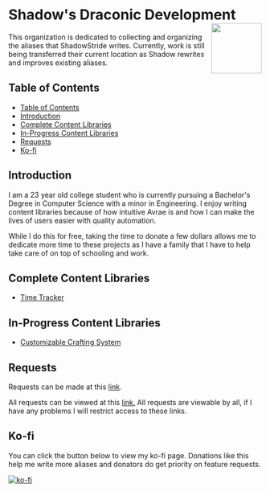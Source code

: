 <h1>Shadow's Draconic Development<img align="right" src="https://github.com/Shadow-Draconic-Development/.github/blob/60cb01e800f59566bbbd9f904bd0f9d2a96e8619/assets/main.png?raw=true" width="100px"></h1>

This organization is dedicated to collecting and organizing the aliases that ShadowStride writes. Currently, work is still being transferred their current location as Shadow rewrites and improves existing aliases.

## Table of Contents
- [Table of Contents](#table-of-contents)
- [Introduction](#introduction)
- [Complete Content Libraries](#complete-content-libraries)
- [In-Progress Content Libraries](#in-progress-content-libraries)
- [Requests](#requests)
- [Ko-fi](#ko-fi)

## Introduction
I am a 23 year old college student who is currently pursuing a Bachelor's Degree in Computer Science with a minor in Engineering. I enjoy writing content libraries because of how intuitive Avrae is and how I can make the lives of users easier with quality automation.

While I do this for free, taking the time to donate a few dollars allows me to dedicate more time to these projects as I have a family that I have to help take care of on top of schooling and work.

## Complete Content Libraries
- [Time Tracker](https://github.com/Shadow-Draconic-Development/Avrae-Time-Tracker)


## In-Progress Content Libraries
- [Customizable Crafting System](https://github.com/Shadow-Draconic-Development/Avrae-Customizable-Crafting-System)

## Requests
Requests can be made at this [link](https://forms.gle/YYkyPcBb1WHXWMYE6).

All requests can be viewed at this  [link.](https://docs.google.com/spreadsheets/d/1OyW78hh1ARDHeDu4hF4X2TxcpYSrrArprs8pkQB3zo4/edit?usp=sharing) All requests are viewable by all, if I have any problems I will restrict access to these links.

## Ko-fi
You can click the button below to view my ko-fi page. Donations like this help me write more aliases and donators do get priority on feature requests.

[![ko-fi](https://ko-fi.com/img/githubbutton_sm.svg)](https://ko-fi.com/F2F6MG4NH)